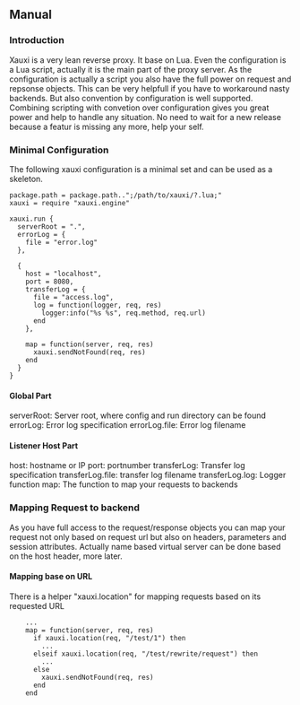 ## Manual
### Introduction
Xauxi is a very lean reverse proxy. It base on Lua. Even the configuration is a Lua script, actually it is the main part of the proxy server. As the configuration is actually a script you also have the full power on request and repsonse objects. This can be very helpfull if you have to workaround nasty backends.
But also convention by configuration is well supported. Combining scripting with convetion over configuration gives you great power and help to handle any situation. No need to wait for a new release because a featur is missing any more, help your self.

### Minimal Configuration
The following xauxi configuration is a minimal set and can be used as a skeleton.

```
package.path = package.path..";/path/to/xauxi/?.lua;"
xauxi = require "xauxi.engine"

xauxi.run {
  serverRoot = ".",
  errorLog = {
    file = "error.log"
  },

  {
    host = "localhost",
    port = 8080,
    transferLog = { 
      file = "access.log", 
      log = function(logger, req, res)
        logger:info("%s %s", req.method, req.url)
      end 
    },

    map = function(server, req, res)
      xauxi.sendNotFound(req, res)
    end
  }
}
```
#### Global Part
serverRoot: Server root, where config and run directory can be found
errorLog: Error log specification
errorLog.file: Error log filename

#### Listener Host Part
host: hostname or IP
port: portnumber
transferLog: Transfer log specification
transferLog.file: transfer log filename
transferLog.log: Logger function
map: The function to map your requests to backends

### Mapping Request to backend
As you have full access to the request/response objects you can map your request not only based on request url but also on headers, parameters and session attributes. Actually name based virtual server can be done based on the host header, more later.
#### Mapping base on URL
There is a helper "xauxi.location" for mapping requests based on its requested URL 
```
    ...
    map = function(server, req, res)
      if xauxi.location(req, "/test/1") then
        ...
      elseif xauxi.location(req, "/test/rewrite/request") then
        ...
      else
        xauxi.sendNotFound(req, res)
      end
    end
```

